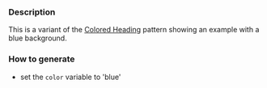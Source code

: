 ### Description
This is a variant of the [Colored Heading](./?p=atoms-colored-heading) pattern showing an example with a blue background.

### How to generate
* set the `color` variable to 'blue'